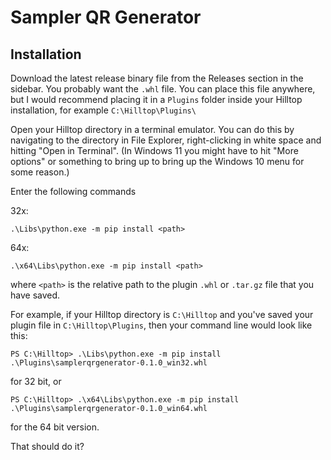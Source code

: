 # Sampler QR Generator


## Installation

Download the latest release binary file from the Releases section in the sidebar. You probably want the `.whl` file. You can place this file anywhere, but I would recommend placing it in a `Plugins` folder inside your Hilltop installation, for example `C:\Hilltop\Plugins\`

Open your Hilltop directory in a terminal emulator. You can do this by navigating to the directory in File Explorer, right-clicking in white space and hitting "Open in Terminal". (In Windows 11 you might have to hit "More options" or something to bring up to bring up the Windows 10 menu for some reason.)

Enter the following commands

32x:
```
.\Libs\python.exe -m pip install <path>
```

64x:
```
.\x64\Libs\python.exe -m pip install <path>
```

where `<path>` is the relative path to the plugin `.whl` or `.tar.gz` file that you have saved.

For example, if your Hilltop directory is `C:\Hilltop` and you've saved your plugin file in `C:\Hilltop\Plugins`, then your command line would look like this:

```
PS C:\Hilltop> .\Libs\python.exe -m pip install .\Plugins\samplerqrgenerator-0.1.0_win32.whl
```
for 32 bit, or
```
PS C:\Hilltop> .\x64\Libs\python.exe -m pip install .\Plugins\samplerqrgenerator-0.1.0_win64.whl
```
for the 64 bit version.

That should do it? 

